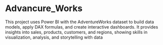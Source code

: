 # Advancure_Works
This project uses Power BI with the AdventureWorks dataset to build data models, apply DAX formulas, and create interactive dashboards. It provides insights into sales, products, customers, and regions, showing skills in visualization, analysis, and storytelling with data
